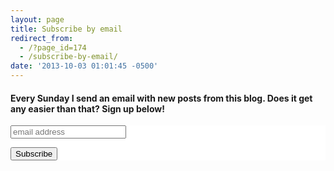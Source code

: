 ```yaml
---
layout: page
title: Subscribe by email
redirect_from: 
  - /?page_id=174
  - /subscribe-by-email/
date: '2013-10-03 01:01:45 -0500'
---
```

<h4>Every Sunday I send an email with new posts from this blog. Does it get any easier than that? Sign up below!</h4>
<p><!-- Begin MailChimp Signup Form --></p>
<link href="//cdn-images.mailchimp.com/embedcode/slim-081711.css" rel="stylesheet" type="text/css">
<style type="text/css">
	#mc_embed_signup{background:#fff; clear:left; font:14px Helvetica,Arial,sans-serif; }<br />
	/* Add your own MailChimp form style overrides in your site stylesheet or in this style block.<br />
	   We recommend moving this block and the preceding CSS link to the HEAD of your HTML file. */<br />
</style>
<div id="mc_embed_signup">
<form action="http://brianlundin.us4.list-manage1.com/subscribe/post?u=37963138c7a35633869a32c13&amp;id=2c63ec8405" method="post" id="mc-embedded-subscribe-form" name="mc-embedded-subscribe-form" class="validate" target="_blank" novalidate>
	<input type="email" value="" name="EMAIL" class="email" id="mce-EMAIL" placeholder="email address" required></p>
<div class="clear"><input type="submit" value="Subscribe" name="subscribe" id="mc-embedded-subscribe" class="button"></div>
</form>
</div>
<p><!--End mc_embed_signup--></p>

